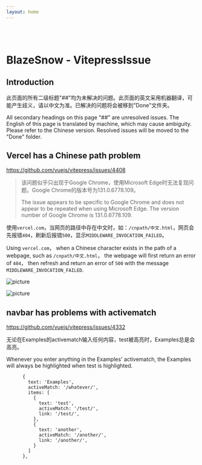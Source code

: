 ```yaml
---
layout: home
---
```


<br>
<br>

# BlazeSnow - VitepressIssue

## Introduction

此页面的所有二级标题"##"均为未解决的问题。此页面的英文采用机器翻译，可能产生歧义，请以中文为准。已解决的问题将会被移到"Done"文件夹。

All secondary headings on this page "##" are unresolved issues. The English of this page is translated by machine, which may cause ambiguity. Please refer to the Chinese version. Resolved issues will be moved to the "Done" folder.

## Vercel has a Chinese path problem

<https://github.com/vuejs/vitepress/issues/4408>

> 该问题似乎只出现于Google Chrome，使用Microsoft Edge时无法复现问题。Google Chrome的版本号为131.0.6778.109。
>
> The issue appears to be specific to Google Chrome and does not appear to be repeated when using Microsoft Edge. The version number of Google Chrome is 131.0.6778.109.

使用`vercel.com`，当网页的路径中存在中文时，如：`/cnpath/中文.html`，网页会先报错`404`，刷新后报错`500`，显示`MIDDLEWARE_INVOCATION_FAILED`。

Using `vercel.com`， when a Chinese character exists in the path of a webpage, such as `/cnpath/中文.html`， the webpage will first return an error of `404`， then refresh and return an error of `500` with the message `MIDDLEWARE_INVOCATION_FAILED`.

![picture](/1.png)

![picture](/2.png)

## navbar has problems with activematch

<https://github.com/vuejs/vitepress/issues/4332>

无论在Examples的activematch输入任何内容，test被高亮时，Examples总是会高亮。

Whenever you enter anything in the Examples' activematch, the Examples will always be highlighted when test is highlighted.

```typescript{3}
      {
        text: 'Examples',
        activeMatch: '/whatever/',
        items: [
          {
            text: 'test',
            activeMatch: '/test/',
            link: '/test/',
          },
          {
            text: 'another',
            activeMatch: '/another/',
            link: '/another/',
          }
        ]
      },
```